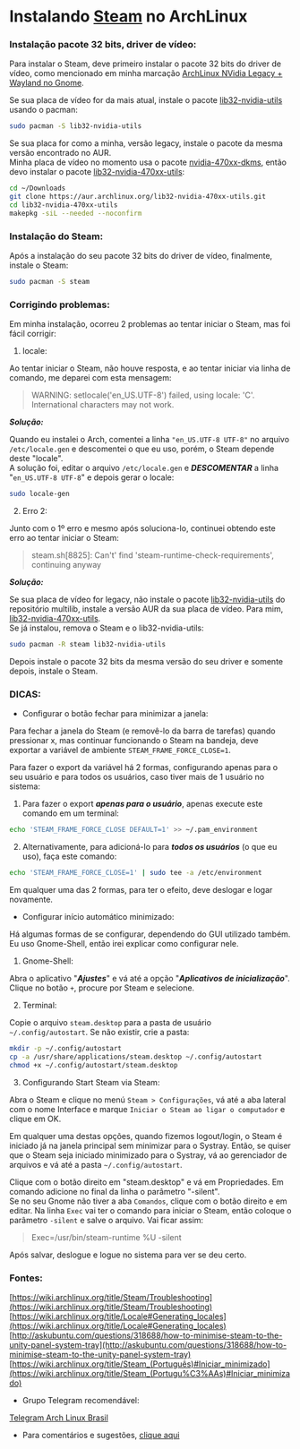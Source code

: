 # Instalando [Steam](https://wiki.archlinux.org/title/Steam_(Portugu%C3%AAs)) no ArchLinux

### Instalação pacote 32 bits, driver de vídeo:

Para instalar o Steam, deve primeiro instalar o pacote 32 bits do driver de vídeo, como mencionado em minha marcação [ArchLinux NVidia Legacy + Wayland no Gnome](https://elppans.github.io/doc-linux/archlinux_nvidia_legacy_wayland_gnome).  

Se sua placa de vídeo for da mais atual, instale o pacote [lib32-nvidia-utils](https://archlinux.org/packages/multilib/x86_64/lib32-nvidia-utils/) usando o pacman:

```bash
sudo pacman -S lib32-nvidia-utils
```

Se sua placa for como a minha, versão legacy, instale o pacote da mesma versão encontrado no AUR.  
Minha placa de vídeo no momento usa o pacote [nvidia-470xx-dkms](https://aur.archlinux.org/packages/nvidia-470xx-dkms), então devo instalar o pacote [lib32-nvidia-470xx-utils](https://aur.archlinux.org/packages/lib32-nvidia-470xx-utils):  

```bash
cd ~/Downloads
git clone https://aur.archlinux.org/lib32-nvidia-470xx-utils.git
cd lib32-nvidia-470xx-utils
makepkg -siL --needed --noconfirm
```

### Instalação do Steam:

Após a instalação do seu pacote 32 bits do driver de vídeo, finalmente, instale o Steam:

```bash
sudo pacman -S steam
```

### Corrigindo problemas:

Em minha instalação, ocorreu 2 problemas ao tentar iniciar o Steam, mas foi fácil corrigir:


1) locale:

Ao tentar iniciar o Steam, não houve resposta, e ao tentar iniciar via linha de comando, me deparei com esta mensagem:

> WARNING: setlocale('en_US.UTF-8') failed, using locale: 'C'. International characters may not work.

***Solução:***

Quando eu instalei o Arch, comentei a linha `"en_US.UTF-8 UTF-8"` no arquivo `/etc/locale.gen` e descomentei o que eu uso, porém, o Steam depende deste "locale".  
A solução foi, editar o arquivo `/etc/locale.gen` e ***DESCOMENTAR*** a linha "`en_US.UTF-8 UTF-8`" e depois gerar o locale:

```bash
sudo locale-gen
```
2) Erro 2:

Junto com o 1º erro e mesmo após soluciona-lo, continuei obtendo este erro ao tentar iniciar o Steam:

> steam.sh[8825]: Can't' find 'steam-runtime-check-requirements', continuing anyway

***Solução:***

Se sua placa de vídeo for legacy, não instale o pacote [lib32-nvidia-utils](https://archlinux.org/packages/multilib/x86_64/lib32-nvidia-utils/) do repositório multilib, instale a versão AUR da sua placa de vídeo. Para mim, [lib32-nvidia-470xx-utils](https://aur.archlinux.org/packages/lib32-nvidia-470xx-utils).  
Se já instalou, remova o Steam e o lib32-nvidia-utils:

```bash
sudo pacman -R steam lib32-nvidia-utils
```

Depois instale o pacote 32 bits da mesma versão do seu driver e somente depois, instale o Steam.  

### DICAS:  

* Configurar o botão fechar para minimizar a janela:  

Para fechar a janela do Steam (e removê-lo da barra de tarefas) quando pressionar x, mas continuar funcionando o Steam na bandeja, deve exportar a variável de ambiente `STEAM_FRAME_FORCE_CLOSE=1`.  

Para fazer o export da variável há 2 formas, configurando apenas para o seu usuário e para todos os usuários, caso tiver mais de 1 usuário no sistema:  

1) Para fazer o export ***apenas para o usuário***, apenas execute este comando em um terminal:  

```bash
echo 'STEAM_FRAME_FORCE_CLOSE DEFAULT=1' >> ~/.pam_environment
```

2) Alternativamente, para adicioná-lo para ***todos os usuários*** (o que eu uso), faça este comando:  

```bash
echo 'STEAM_FRAME_FORCE_CLOSE=1' | sudo tee -a /etc/environment
```
Em qualquer uma das 2 formas, para ter o efeito, deve deslogar e logar novamente.  

* Configurar início automático minimizado:  

Há algumas formas de se configurar, dependendo do GUI utilizado também. Eu uso Gnome-Shell, então irei explicar como configurar nele.  

1) Gnome-Shell:  

Abra o aplicativo "***Ajustes***" e vá até a opção "***Aplicativos de inicialização***". Clique no botão `+`, procure por Steam e selecione.  

2) Terminal:

Copie o arquivo `steam.desktop` para a pasta de usuário `~/.config/autostart`. Se não existir, crie a pasta:  

```bash
mkdir -p ~/.config/autostart
cp -a /usr/share/applications/steam.desktop ~/.config/autostart
chmod +x ~/.config/autostart/steam.desktop
```
3) Configurando Start Steam via Steam:  

Abra o Steam e clique no menú `Steam > Configurações`, vá até a aba lateral com o nome Interface e marque `Iniciar o Steam ao ligar o computador` e clique em OK.

Em qualquer uma destas opções, quando fizemos logout/login, o Steam é iniciado já na janela principal sem minimizar para o Systray. Então, se quiser que o Steam seja iniciado minimizado para o Systray, vá ao gerenciador de arquivos e vá até a pasta `~/.config/autostart`.  

Clique com o botão direito em "steam.desktop" e vá em Propriedades. Em comando adicione no final da linha o parâmetro "-silent".  
Se no seu Gnome não tiver a aba `Comandos`, clique com o botão direito e em editar. Na linha `Exec` vai ter o comando para iniciar o Steam, então coloque o parâmetro `-silent` e salve o arquivo. Vai ficar assim:  

> Exec=/usr/bin/steam-runtime %U -silent  

Após salvar, deslogue e logue no sistema para ver se deu certo.

### Fontes:

[https://wiki.archlinux.org/title/Steam/Troubleshooting](https://wiki.archlinux.org/title/Steam/Troubleshooting)  
[https://wiki.archlinux.org/title/Locale#Generating_locales](https://wiki.archlinux.org/title/Locale#Generating_locales)  
[http://askubuntu.com/questions/318688/how-to-minimise-steam-to-the-unity-panel-system-tray](http://askubuntu.com/questions/318688/how-to-minimise-steam-to-the-unity-panel-system-tray)  
[https://wiki.archlinux.org/title/Steam_(Português)#Iniciar_minimizado](https://wiki.archlinux.org/title/Steam_(Portugu%C3%AAs)#Iniciar_minimizado)  

* Grupo Telegram recomendável:  

[Telegram Arch Linux Brasil](https://t.me/archlinuxbr)  

* Para comentários e sugestões, [clique aqui](https://github.com/elppans/doc-linux/issues)  
